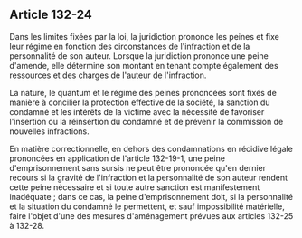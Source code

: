 Article 132-24
----
Dans les limites fixées par la loi, la juridiction prononce les peines et fixe
leur régime en fonction des circonstances de l'infraction et de la personnalité
de son auteur. Lorsque la juridiction prononce une peine d'amende, elle
détermine son montant en tenant compte également des ressources et des charges
de l'auteur de l'infraction.

La nature, le quantum et le régime des peines prononcées sont fixés de manière à
concilier la protection effective de la société, la sanction du condamné et les
intérêts de la victime avec la nécessité de favoriser l'insertion ou la
réinsertion du condamné et de prévenir la commission de nouvelles infractions.

En matière correctionnelle, en dehors des condamnations en récidive légale
prononcées en application de l'article 132-19-1, une peine d'emprisonnement sans
sursis ne peut être prononcée qu'en dernier recours si la gravité de
l'infraction et la personnalité de son auteur rendent cette peine nécessaire et
si toute autre sanction est manifestement inadéquate ; dans ce cas, la peine
d'emprisonnement doit, si la personnalité et la situation du condamné le
permettent, et sauf impossibilité matérielle, faire l'objet d'une des mesures
d'aménagement prévues aux articles 132-25 à 132-28.
